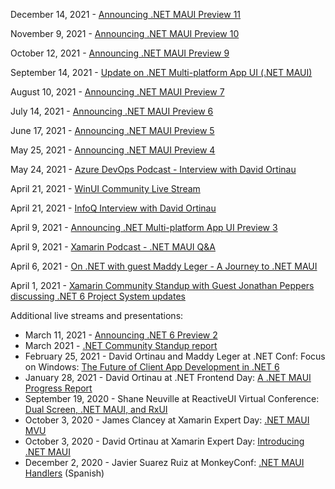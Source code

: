 December 14, 2021 - [Announcing .NET MAUI Preview 11](https://devblogs.microsoft.com/dotnet/announcing-dotnet-maui-preview-11/)

November 9, 2021 - [Announcing .NET MAUI Preview 10](https://devblogs.microsoft.com/dotnet/announcing-net-maui-preview-10/)

October 12, 2021 - [Announcing .NET MAUI Preview 9](https://devblogs.microsoft.com/dotnet/announcing-net-maui-preview-9/)

September 14, 2021 - [Update on .NET Multi-platform App UI (.NET MAUI)](https://aka.ms/maui-update/)

August 10, 2021 - [Announcing .NET MAUI Preview 7](https://devblogs.microsoft.com/dotnet/announcing-net-maui-preview-7/)

July 14, 2021 - [Announcing .NET MAUI Preview 6](https://devblogs.microsoft.com/dotnet/announcing-net-maui-preview-6/)

June 17, 2021 - [Announcing .NET MAUI Preview 5](https://devblogs.microsoft.com/dotnet/announcing-net-maui-preview-5/)

May 25, 2021 - [Announcing .NET MAUI Preview 4](https://devblogs.microsoft.com/dotnet/announcing-net-maui-preview-4/)

May 24, 2021 - [Azure DevOps Podcast - Interview with David Ortinau](http://azuredevopspodcast.clear-measure.com/david-ortinau-on-multi-platform-app-development-using-net-maui-episode-142)

April 21, 2021 - [WinUI Community Live Stream](https://youtu.be/SyLXctia1B0?t=777)

April 21, 2021 - [InfoQ Interview with David Ortinau](https://www.infoq.com/articles/net-maui/)

April 9, 2021 - [Announcing .NET Multi-platform App UI Preview 3](https://devblogs.microsoft.com/dotnet/announcing-net-multi-platform-app-ui-preview-3/)

April 9, 2021 - [Xamarin Podcast - .NET MAUI Q&A](https://www.xamarinpodcast.com/90)

April 6, 2021 - [On .NET with guest Maddy Leger - A Journey to .NET MAUI](https://www.youtube.com/watch?v=hoC5FIblKz8)

April 1, 2021 - [Xamarin Community Standup with Guest Jonathan Peppers discussing .NET 6 Project System updates](https://www.youtube.com/watch?v=su3ntRjEN1I)

Additional live streams and presentations:

* March 11, 2021 - [Announcing .NET 6 Preview 2](https://devblogs.microsoft.com/dotnet/announcing-net-6-preview-2/)
* March 2021 - [.NET Community Standup report](https://youtu.be/NEbRo0ltniM?t=1242) 
* February 25, 2021 - David Ortinau and Maddy Leger at .NET Conf: Focus on Windows: [The Future of Client App Development in .NET 6](https://www.youtube.com/watch?v=fPEdgXeqhE4)
* January 28, 2021 - David Ortinau at .NET Frontend Day: [A .NET MAUI Progress Report](https://youtu.be/RnyZZKjdUxk)
* September 19, 2020 - Shane Neuville at ReactiveUI Virtual Conference: [Dual Screen, .NET MAUI, and RxUI](https://www.youtube.com/watch?v=Rkz6Dkk1uWU)
* October 3, 2020 - James Clancey at Xamarin Expert Day: [.NET MAUI MVU](https://www.youtube.com/watch?v=9kwrgm_-FCk)
* October 3, 2020 - David Ortinau at Xamarin Expert Day: [Introducing .NET MAUI](https://youtu.be/qbHO8J3bId0)
* December 2, 2020 - Javier Suarez Ruiz at MonkeyConf: [.NET MAUI Handlers](https://youtu.be/TBMauxRGkiI) (Spanish)
